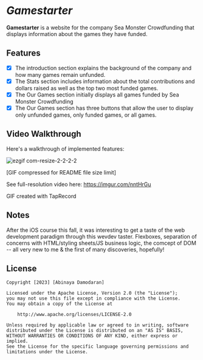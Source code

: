 # *Gamestarter*

**Gamestarter** is a website for the company Sea Monster Crowdfunding that displays information about the games they have funded.

## Features
* [x] The introduction section explains the background of the company and how many games remain unfunded.
* [x] The Stats section includes information about the total contributions and dollars raised as well as the top two most funded games.
* [x] The Our Games section initially displays all games funded by Sea Monster Crowdfunding
* [x] The Our Games section has three buttons that allow the user to display only unfunded games, only funded games, or all games.

## Video Walkthrough

Here's a walkthrough of implemented features:

![ezgif com-resize-2-2-2-2](https://github.com/AbbyDamodaran/web102_prework/assets/78409617/42e7c028-1d5d-4ac9-8424-661823ac3c15)

[GIF compressed for README file size limit] 

See full-resolution video here: https://imgur.com/nntHrGu

GIF created with TapRecord

## Notes

After the iOS course this fall, it was interesting to get a taste of the web development paradigm through this wevdev taster. Flexboxes, separation of concerns with HTML/styling sheets/JS business logic, the comcept of DOM -- all very new to me & the first of many discoveries, hopefully!

## License

    Copyright [2023] [Abinaya Damodaran]

    Licensed under the Apache License, Version 2.0 (the "License");
    you may not use this file except in compliance with the License.
    You may obtain a copy of the License at

        http://www.apache.org/licenses/LICENSE-2.0

    Unless required by applicable law or agreed to in writing, software
    distributed under the License is distributed on an "AS IS" BASIS,
    WITHOUT WARRANTIES OR CONDITIONS OF ANY KIND, either express or implied.
    See the License for the specific language governing permissions and
    limitations under the License.
